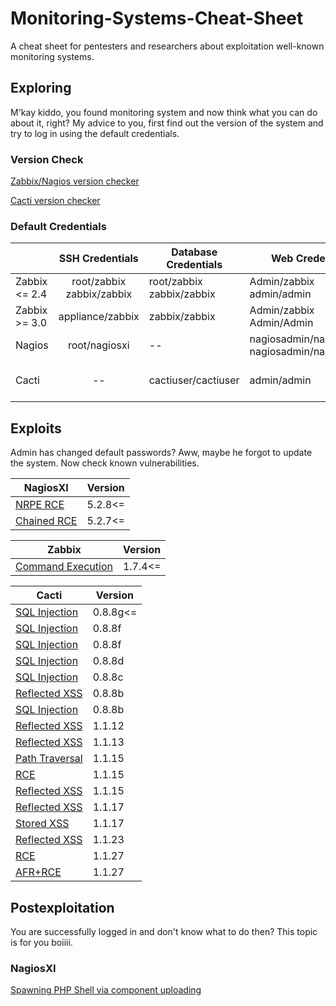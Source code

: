 # Monitoring-Systems-Cheat-Sheet #
A cheat sheet for pentesters and researchers about exploitation well-known monitoring systems.

## Exploring ##
M'kay kiddo, you found monitoring system and now think what you can do about it, right? 
My advice to you, first find out the version of the system and try to log in using the default credentials.

### Version Check ###

[Zabbix/Nagios version checker](https://github.com/HD421/Monitoring-Systems-Version-Check)

[Cacti version checker](https://github.com/worlak2/cactiVersionCheck)

### Default Credentials ###

|        | SSH Credentials     | Database Credentials                 |Web Credentials        |Port|
|------- |:-------------------:| -------------------------------------|-----------------------|-----|
| Zabbix <= 2.4 | root/zabbix zabbix/zabbix| root/zabbix zabbix/zabbix|Admin/zabbix admin/admin |10050 10051|
| Zabbix >= 3.0 | appliance/zabbix         | zabbix/zabbix            |Admin/zabbix Admin/Admin |10050 10051|
| Nagios        | root/nagiosxi            |   --                     |nagiosadmin/nagios nagiosadmin/nagiosadmin|5666|
| Cacti         | --                       | cactiuser/cactiuser          |admin/admin| 80 443 8080 | 

## Exploits ##
Admin has changed default passwords? Aww, maybe he forgot to update the system. Now check known vulnerabilities.

| NagiosXI | Version |
|-------|---------|
|[NRPE RCE](https://www.exploit-db.com/exploits/24955/)| 5.2.8<= |
|[Chained RCE](https://www.exploit-db.com/exploits/40067/)| 5.2.7<= |

| Zabbix | Version |
|-------|---------|
|[Command Execution](http://www.cvedetails.com/cve/cve-2009-4498)| 1.7.4<= |

| Cacti | Version |
|-------|---------|
|[SQL Injection](https://vulners.com/cve/CVE-2016-3172)| 0.8.8g<= |
|[SQL Injection](https://vulners.com/cve/CVE-2015-8604)| 0.8.8f |
|[SQL Injection](https://vulners.com/zdt/1337DAY-ID-24696)| 0.8.8f |
|[SQL Injection](https://vulners.com/cve/CVE-2015-4634)| 0.8.8d |
|[SQL Injection](https://vulners.com/cve/CVE-2015-4454)| 0.8.8c |
|[Reflected XSS](https://www.trustwave.com/Resources/Security-Advisories/Advisories/TWSL2016-007/?fid=7789)| 0.8.8b |
|[SQL Injection](https://www.trustwave.com/Resources/Security-Advisories/Advisories/TWSL2016-007/?fid=7789)| 0.8.8b |
|[Reflected XSS](https://github.com/Cacti/cacti/issues/838)| 1.1.12 |
|[Reflected XSS](https://github.com/Cacti/cacti/issues/867)| 1.1.13 |
|[Path Traversal](https://github.com/Cacti/cacti/issues/877)| 1.1.15 |
|[RCE](https://github.com/Cacti/cacti/issues/877)| 1.1.15 |
|[Reflected XSS](https://github.com/Cacti/cacti/issues/877)| 1.1.15 |
|[Reflected XSS](https://github.com/Cacti/cacti/issues/907)| 1.1.17 |
|[Stored XSS](https://github.com/Cacti/cacti/issues/918)| 1.1.17 |
|[Reflected XSS](https://github.com/Cacti/cacti/issues/1010)| 1.1.23 |
|[RCE](https://github.com/Cacti/cacti/issues/1057)| 1.1.27 |
|[AFR+RCE](https://github.com/Cacti/cacti/issues/1066)| 1.1.27 |



## Postexploitation ##
You are successfully logged in and don't know what to do then? This topic is for you boiiii.

### NagiosXI ###
[Spawning PHP Shell via component uploading](https://github.com/HD421/Monitoring-Systems-Cheat-Sheet/blob/master/php_shell_via_component_upload_NagiosXI.md)
